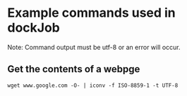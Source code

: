 # Example commands used in dockJob

Note: Command output must be utf-8 or an error will occur.

## Get the contents of a webpge

```
wget www.google.com -O- | iconv -f ISO-8859-1 -t UTF-8
```

